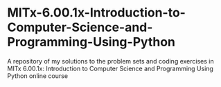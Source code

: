 # MITx-6.00.1x-Introduction-to-Computer-Science-and-Programming-Using-Python
A repository of my solutions to the problem sets and coding exercises in MITx 6.00.1x: Introduction to Computer Science and Programming Using Python online course
